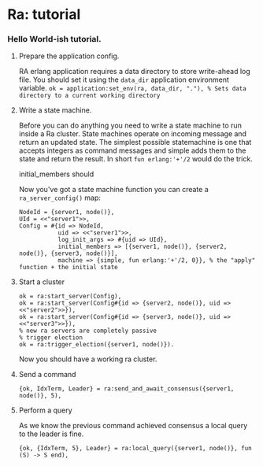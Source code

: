 # Ra: tutorial


### Hello World-ish tutorial.

1. Prepare the application config.

    RA erlang application requires a data directory to store write-ahead log file.
    You should set it using the `data_dir` application environment variable.
    `ok = application:set_env(ra, data_dir, "."), % Sets data directory to a current working directory`

1. Write a state machine.

    Before you can do anything you need to write a state machine to run inside a Ra cluster. State machines operate on incoming message and return an updated state. The simplest possible statemachine is one that accepts integers as command messages and simple adds them to the state and return the result. In short `fun erlang:'+'/2` would do the trick.

    initial_members should

    Now you've got a state machine function you can create a `ra_server_config()` map:

    ```
    NodeId = {server1, node()},
    UId = <<"server1">>,
    Config = #{id => NodeId,
               uid => <<"server1">>,
               log_init_args => #{uid => UId},
               initial_members => [{server1, node()}, {server2, node()}, {server3, node()}],
               machine => {simple, fun erlang:'+'/2, 0}}, % the "apply" function + the initial state
    ```

2. Start a cluster

    ```
    ok = ra:start_server(Config),
    ok = ra:start_server(Config#{id => {server2, node()}, uid => <<"server2">>}),
    ok = ra:start_server(Config#{id => {server3, node()}, uid => <<"server3">>}),
    % new ra servers are completely passive
    % trigger election
    ok = ra:trigger_election({server1, node()}).

    ```

    Now you should have a working ra cluster.

3. Send a command

    ```
    {ok, IdxTerm, Leader} = ra:send_and_await_consensus({server1, node()}, 5),

    ```

4. Perform a query

    As we know the previous command achieved consensus a local query to the leader is fine.

    ```
    {ok, {IdxTerm, 5}, Leader} = ra:local_query({server1, node()}, fun (S) -> S end),
    ```
